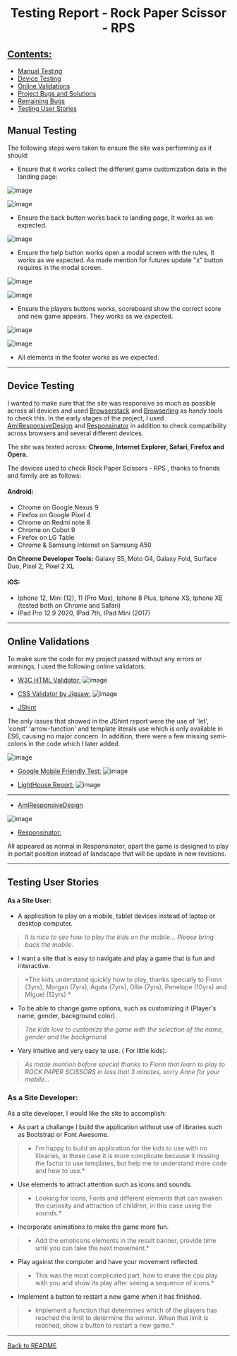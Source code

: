 # <p align="center">Testing Report - Rock Paper Scissor - RPS </p>

## [Contents:](#contents)

 - [Manual Testing](#manual-testing)
 - [Device Testing](#device-testing)
 - [Online Validations](#online-validations)
 - [Project Bugs and Solutions](#project-bugs-and-solutions)
 - [Remaining Bugs](#remaining-bugs)
 - [Testing User Stories](#testing-user-stories)

## Manual Testing 

The following steps were taken to ensure the site was performing as it should:

- Ensure that it works collect the different game customization data in the landing page:

![image](/asset/docs/ms2RPS-data1.jpg)

![image](/asset/docs/ms2RSP-data2.jpg)

- Ensure the back button works back to landing page, It works as we expected.

![image](/asset/docs/ms2RPS-back.jpg)

- Ensure the help button works open a modal screen with the rules, It works as we expected. As made mention for futures update "x" button requires in the modal screen.

![image](/asset/docs/ms2RPS-help.jpg)

![image](/asset/docs/ms2RPS-modal.jpg)

- Ensure the players buttons works, scoreboard show the correct score and new game appears. They works as we expected.

![image](/asset/docs/ms2RPS-game.jpg)

![image](/asset/docs/ms2RPS-gameboard.jpg)

- All elements in the footer works as we expected.

---

## Device Testing

I wanted to make sure that the site was responsive as much as possible across all devices and used [Browserstack](https://www.browserstack.com/) and [Browserling](https://www.browserling.com/) as handy tools to check this. In the early stages of the project, I used [AmIResponsiveDesign](http://ami.responsivedesign.is/) and [Responsinator](https://www.responsinator.com/) in addition to check compatibility across browsers and several different devices.

The site was tested across: **Chrome, Internet Explorer, Safari, Firefox and Opera.**

The devices used to check Rock Paper Scissors - RPS , thanks to friends and family are as follows:

####  Android:    

-  Chrome on Google Nexus 9
-  Firefox on Google Pixel 4
-  Chrome on Redmi note 8
-  Chrome on Cubot 9
-  Firefox on LG Table
-  Chrome & Samsung Internet on Samsung A50

 **On Chrome Developer Tools:**
 Galaxy S5, Moto G4, Galaxy Fold, Surface Duo, Pixel 2, Pixel 2 XL

####   iOS:

-   Iphone 12, Mini (12), 11 (Pro Max), Iphone 8 Plus, Iphone XS, Iphone XE (tested both on Chrome and Safari)
-   IPad Pro 12.9 2020, IPad 7th, IPad Mini (2017)

---

## Online Validations

To make sure the code for my project passed without any errors or warnings, I used the following online validators:

-   [W3C HTML Validator:](https://validator.w3.org/)
![image](/asset/docs/ms2RPS-html.jpg)

-   [CSS Validator by Jigsaw:](https://jigsaw.w3.org/css-validator/)
![image](/asset/docs/ms2RPS-css.jpg)

-   [JShint](https://jshint.com/)

The only issues that showed in the JShint report were the use of 'let', 'const' 'arrow-function' and template literals use which is only available in ES6, causing no major concern. In addition, there were a few missing semi-colons in the code which I later added.

![image](/asset/docs/ms2RPS-jshint.jpg)

-   [Google Mobile Friendly Test:](https://search.google.com/test/mobile-friendly)
![image](/asset/docs/ms2RPS-mobile.jpg)

-   [LightHouse Report:](https://developers.google.com/web/tools/lighthouse)
![image](/asset/docs/ms2RPS-light.jpg)


---

- [AmIResponsiveDesign](http://ami.responsivedesign.is/#)

![image](/asset/docs/ms2RPS-amiresponsive.jpg)

- [Responsinator:](https://www.responsinator.com/?url=https%3A%2F%2Fajba1973.github.io%2Fms2-RPS%2Findex.html)

All appeared as normal in Responsinator, apart the game is designed to play in portait position instead of landscape that will be update in new revisions.

---

## Testing User Stories

#### As a Site User:

-   A application to play on a mobile, tablet devices instead of laptop or desktop computer.
>   *It is nice to  see how to play the kids on the mobile...  Please bring back the mobile.*
-	I want a site that is easy to navigate and play a game that is fun and interactive.
>   *The kids understand quickly how to play, thanks specially to Fionn (3yrs), Morgan (7yrs), Agata (7yrs), Ollie (7yrs), Penelope (10yrs) and Miguel (12yrs) *
-	To be able to change game options, such as customizing it (Player's name, gender, background color).
>   *The kids love to customize the game with the selection of the name, gender and the background.*
-	Very intuitive and very easy to use. ( For little kids).
>   *As made mention before special thanks to Fionn that learn to play to ROCK PAPER SCISSORS in less that 3 minutes, sorry Anne for your mobile...*

### As a Site Developer:

As a site developer, I would like the site to accomplish:

-  As part a challange I build the application without use of libraries such as Bootstrap or Font Awesome.
>  * I'm happy to build an application for the kids to use with no libraries, in these case it is more complicate because it missing the factor to use templates, but help me to understand more code and how to use.*
-  Use elements to attract attention such as icons and sounds.
>  * Looking for icons, Fonts and different elements that can awaken the curiosity and attraction of children, in this case using the sounds.* 
-  Incorporate animations to make the game more fun.
>  * Add the emoticons elements in the result banner, provide time until you can take the next movement.*
-  Play against the computer and have your movement reflected.
>  * This was the most complicated part, how to make the cpu play with you and show its play after seeing a sequence of icons.*
-  Implement a button to restart a new game when it has finished.
>  * Implement a function that determines which of the players has reached the limit to determine the winner. When that limit is reached, show a button to restart a new game.*


---

[Back to README](README.md)



